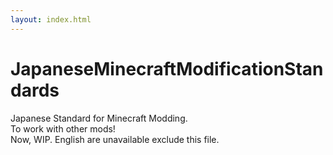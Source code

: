 ```yaml
---
layout: index.html
---
```


# JapaneseMinecraftModificationStandards
Japanese Standard for Minecraft Modding.  
To work with other mods!  
Now, WIP.
English are unavailable exclude this file.